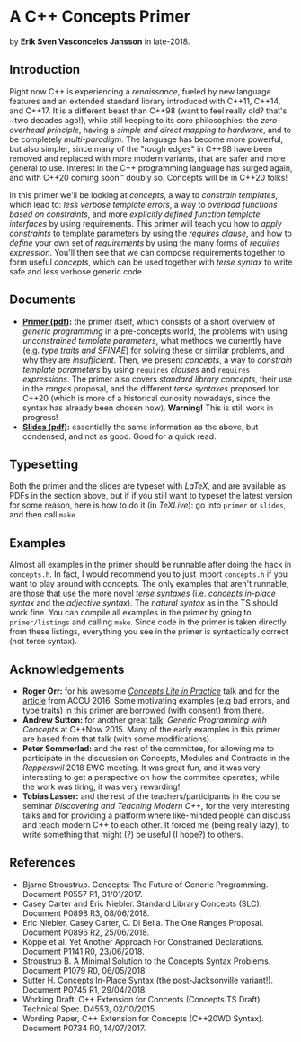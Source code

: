 A C++ Concepts Primer
=====================

by **Erik Sven Vasconcelos Jansson** in late-2018.

Introduction
------------

Right now C++ is experiencing a *renaissance*, fueled by new language features and an extended standard library introduced with C++11, C++14, and C++17. It is a different beast than C++98 (want to feel really old? that's ~two decades ago!), while still keeping to its core philosophies: the *zero-overhead principle*, having a *simple and direct mapping to hardware*, and to be completely *multi-paradigm*. The language has become more powerful, but also simpler, since many of the "rough edges" in C++98 have been removed and replaced with more modern variants, that are safer and more general to use. Interest in the C++ programming language has surged again, and with C++20 coming soon™ doubly so. Concepts will be in C++20 folks!

In this primer we'll be looking at *concepts*, a way to *constrain templates*, which lead to: *less verbose template errors*, a way to *overload functions based on constraints*, and more *explicitly defined function template interfaces* by using requirements. This primer will teach you how to *apply constraints* to template parameters by using the *requires clause*, and how to *define* your own set of *requirements* by using the many forms of *requires expression*. You'll then see that we can compose requirements together to form useful *concepts*, which can be used together with *terse syntax* to write safe and less verbose generic code.

Documents
---------

* **[Primer (pdf)](primer/primer.pdf):** the primer itself, which consists of a short overview of *generic programming* in a  pre-concepts world, the problems with using *unconstrained template parameters*, what methods we currently have (e.g. *type traits and SFINAE*) for solving these or similar problems, and why they are *insufficient*. Then, we present *concepts*, a way to *constrain template parameters* by using `requires` *clauses* and  `requires` *expressions*. The primer also covers *standard library concepts*, their use in the *ranges* proposal, and the different *terse syntaxes* proposed for C++20 (which is more of a historical curiosity nowadays, since the syntax has already been chosen now). **Warning!** This is still work in progress!
* **[Slides (pdf)](slides/slides.pdf):** essentially the same information as the above, but condensed, and not as good. Good for a quick read.

Typesetting
-----------

Both the primer and the slides are typeset with *LaTeX*, and are available as PDFs in the section above, but if if you still want to typeset the latest version for some reason, here is how to do it (in *TeXLive*): go into `primer` or `slides`, and then call `make`.

Examples
--------

Almost all examples in the primer should be runnable after doing the hack in `concepts.h`. In fact, I would recommend you to just import `concepts.h` if you want to play around with concepts. The only examples that aren't runnable, are those that use the more novel *terse syntaxes* (i.e. *concepts in-place syntax* and the *adjective syntax*). The *natural syntax* as in the TS should work fine. You can compile all examples in the primer by going to `primer/listings` and calling `make`. Since code in the primer is taken directly from these listings, everything you see in the primer is syntactically correct (not terse syntax).

Acknowledgements
----------------

* **Roger Orr:** for his awesome [*Concepts Lite in Practice*](https://www.youtube.com/watch?v=S1Z-RbygAlw) talk and for the [article](https://accu.org/index.php/journals/2246) from ACCU 2016. Some motivating examples (e.g bad errors, and type traits) in this primer are borrowed (with consent) from there.
* **Andrew Sutton:** for another great [talk](https://www.youtube.com/watch?v=_rBhX-FJCdg): *Generic Programming with Concepts* at C++Now 2015. Many of the early examples in this primer are based from that talk (with some modifications).
* **Peter Sommerlad:** and the rest of the committee, for allowing me to participate in the discussion on Concepts, Modules and Contracts in the *Rapperswil* 2018 EWG meeting. It was great fun, and it was very interesting to get a perspective on how the commitee operates; while the work was tiring, it was very rewarding!
* **Tobias Lasser:** and the rest of the teachers/participants in the course seminar *Discovering and Teaching Modern C++*, for the very interesting talks and for providing a platform where like-minded people can discuss and teach modern C++ to each other. It forced me (being really lazy), to write something that might (?) be useful (I hope?) to others.

References
----------

* Bjarne Stroustrup. Concepts: The Future of Generic Programming. Document P0557 R1, 31/01/2017.
* Casey Carter and Eric Niebler. Standard Library Concepts (SLC). Document P0898 R3, 08/06/2018.
* Eric Niebler, Casey Carter, C. Di Bella. The One Ranges Proposal. Document P0896 R2, 25/06/2018.
* Köppe et al. Yet Another Approach For Constrained Declarations. Document P1141 R0, 23/06/2018.
* Stroustrup B. A Minimal Solution to the Concepts Syntax Problems. Document P1079 R0, 06/05/2018.
* Sutter H. Concepts In-Place Syntax (the post-Jacksonville variant!). Document P0745 R1, 29/04/2018.
* Working Draft, C++ Extension for Concepts (Concepts TS Draft). Technical Spec. D4553, 02/10/2015.
* Wording Paper, C++ Extension for Concepts (C++20WD Syntax). Document P0734 R0, 14/07/2017.
